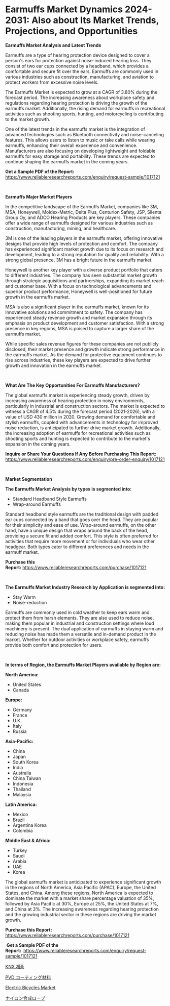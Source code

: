 <p><h1>Earmuffs Market Dynamics 2024-2031: Also about Its Market Trends, Projections, and Opportunities</h1></p><p><strong>Earmuffs Market Analysis and Latest Trends</strong></p>
<p><p>Earmuffs are a type of hearing protection device designed to cover a person's ears for protection against noise-induced hearing loss. They consist of two ear cups connected by a headband, which provides a comfortable and secure fit over the ears. Earmuffs are commonly used in various industries such as construction, manufacturing, and aviation to protect workers from excessive noise levels.</p><p>The Earmuffs Market is expected to grow at a CAGR of 3.80% during the forecast period. The increasing awareness about workplace safety and regulations regarding hearing protection is driving the growth of the earmuffs market. Additionally, the rising demand for earmuffs in recreational activities such as shooting sports, hunting, and motorcycling is contributing to the market growth.</p><p>One of the latest trends in the earmuffs market is the integration of advanced technologies such as Bluetooth connectivity and noise-canceling features. This allows users to listen to music or take calls while wearing earmuffs, enhancing their overall experience and convenience. Manufacturers are also focusing on developing lightweight and foldable earmuffs for easy storage and portability. These trends are expected to continue shaping the earmuffs market in the coming years.</p></p>
<p><strong>Get a Sample PDF of the Report:&nbsp;</strong> <a href="https://www.reliableresearchreports.com/enquiry/request-sample/1017121">https://www.reliableresearchreports.com/enquiry/request-sample/1017121</a></p>
<p>&nbsp;</p>
<p><strong>Earmuffs Major Market Players</strong></p>
<p><p>In the competitive landscape of the Earmuffs Market, companies like 3M, MSA, Honeywell, Moldex-Metric, Delta Plus, Centurion Safety, JSP, Silenta Group Oy, and ADCO Hearing Products are key players. These companies offer a wide range of earmuffs designed for various industries such as construction, manufacturing, mining, and healthcare.</p><p>3M is one of the leading players in the earmuffs market, offering innovative designs that provide high levels of protection and comfort. The company has experienced significant market growth due to its focus on research and development, leading to a strong reputation for quality and reliability. With a strong global presence, 3M has a bright future in the earmuffs market.</p><p>Honeywell is another key player with a diverse product portfolio that caters to different industries. The company has seen substantial market growth through strategic acquisitions and partnerships, expanding its market reach and customer base. With a focus on technological advancements and superior product performance, Honeywell is well-positioned for future growth in the earmuffs market.</p><p>MSA is also a significant player in the earmuffs market, known for its innovative solutions and commitment to safety. The company has experienced steady revenue growth and market expansion through its emphasis on product development and customer satisfaction. With a strong presence in key regions, MSA is poised to capture a larger share of the earmuffs market.</p><p>While specific sales revenue figures for these companies are not publicly disclosed, their market presence and growth indicate strong performance in the earmuffs market. As the demand for protective equipment continues to rise across industries, these key players are expected to drive further growth and innovation in the earmuffs market.</p></p>
<p>&nbsp;</p>
<p><strong>What Are The Key Opportunities For Earmuffs Manufacturers?</strong></p>
<p><p>The global earmuffs market is experiencing steady growth, driven by increasing awareness of hearing protection in noisy environments, particularly in industrial and construction sectors. The market is expected to witness a CAGR of 4.5% during the forecast period (2021-2026), with a value of USD 430 million in 2020. Growing demand for comfortable and stylish earmuffs, coupled with advancements in technology for improved noise reduction, is anticipated to further drive market growth. Additionally, the increasing adoption of earmuffs for recreational activities such as shooting sports and hunting is expected to contribute to the market's expansion in the coming years.</p></p>
<p><strong>Inquire or Share Your Questions If Any Before Purchasing This Report:</strong> <a href="https://www.reliableresearchreports.com/enquiry/pre-order-enquiry/1017121">https://www.reliableresearchreports.com/enquiry/pre-order-enquiry/1017121</a></p>
<p>&nbsp;</p>
<p><strong>Market Segmentation</strong></p>
<p><strong>The Earmuffs Market Analysis by types is segmented into:</strong></p>
<p><ul><li>Standard Headband Style Earmuffs</li><li>Wrap-around Earmuffs</li></ul></p>
<p><p>Standard headband style earmuffs are the traditional design with padded ear cups connected by a band that goes over the head. They are popular for their simplicity and ease of use. Wrap-around earmuffs, on the other hand, have a unique design that wraps around the back of the head, providing a secure fit and added comfort. This style is often preferred for activities that require more movement or for individuals who wear other headgear. Both types cater to different preferences and needs in the earmuff market.</p></p>
<p><strong>Purchase this Report:&nbsp;</strong><a href="https://www.reliableresearchreports.com/purchase/1017121">https://www.reliableresearchreports.com/purchase/1017121</a></p>
<p>&nbsp;</p>
<p><strong>The Earmuffs Market Industry Research by Application is segmented into:</strong></p>
<p><ul><li>Stay Warm</li><li>Noise-reduction</li></ul></p>
<p><p>Earmuffs are commonly used in cold weather to keep ears warm and protect them from harsh elements. They are also used to reduce noise, making them popular in industrial and construction settings where loud machinery is present. The dual application of earmuffs in staying warm and reducing noise has made them a versatile and in-demand product in the market. Whether for outdoor activities or workplace safety, earmuffs provide both comfort and protection for users.</p></p>
<p>&nbsp;</p>
<p><strong>In terms of Region, the Earmuffs Market Players available by Region are:</strong></p>
<p>
    <p> <strong> North America: </strong>
        <ul>
            <li>United States</li>
            <li>Canada</li>
        </ul>
        </p> 
    <p> <strong> Europe: </strong>
        <ul>
            <li>Germany</li>
            <li>France</li>
            <li>U.K.</li>
            <li>Italy</li>
            <li>Russia</li>
        </ul>
        </p> 
    <p> <strong> Asia-Pacific: </strong>
        <ul>
            <li>China</li>
            <li>Japan</li>
            <li>South Korea</li>
            <li>India</li>
            <li>Australia</li>
            <li>China Taiwan</li>
            <li>Indonesia</li>
            <li>Thailand</li>
            <li>Malaysia</li>
        </ul>
        </p> 
    <p> <strong> Latin America: </strong>
        <ul>
            <li>Mexico</li>
            <li>Brazil</li>
            <li>Argentina Korea</li>
            <li>Colombia</li>
        </ul>
        </p> 
    <p> <strong> Middle East & Africa: </strong>
        <ul>
            <li>Turkey</li>
            <li>Saudi</li>
            <li>Arabia</li>
            <li>UAE</li>
            <li>Korea</li>
        </ul>
    </p>
    </p>
<p><p>The global earmuffs market is anticipated to experience significant growth in the regions of North America, Asia Pacific (APAC), Europe, the United States, and China. Among these regions, North America is expected to dominate the market with a market share percentage valuation of 35%, followed by Asia Pacific at 30%, Europe at 25%, the United States at 7%, and China at 3%. The increasing awareness regarding hearing protection and the growing industrial sector in these regions are driving the market growth.</p></p>
<p><strong>Purchase this Report: </strong><a href="https://www.reliableresearchreports.com/purchase/1017121">https://www.reliableresearchreports.com/purchase/1017121</a></p>
<p>&nbsp;<strong>Get a Sample PDF of the Report:&nbsp;&nbsp;</strong><a href="https://www.reliableresearchreports.com/enquiry/request-sample/1017121">https://www.reliableresearchreports.com/enquiry/request-sample/1017121</a></p>
<p><strong></strong></p>
<p><p><a href="https://medium.com/@waynewood21/knx-%EC%A0%9C%ED%92%88-%EC%8B%9C%EC%9E%A5%EC%9D%80-%EC%8B%9C%EC%9E%A5-%EC%A0%90%EC%9C%A0%EC%9C%A8-%EC%8B%9C%EC%9E%A5-%ED%8A%B8%EB%A0%8C%EB%93%9C-%EB%B0%8F-%EC%8B%9C%EC%9E%A5-%EC%84%B1%EC%9E%A5%EC%97%90-%EB%8C%80%ED%95%9C-%EC%A0%95%EB%B3%B4%EB%A5%BC-%EC%A0%9C%EA%B3%B5%ED%95%A9%EB%8B%88%EB%8B%A4-a3b4e16e4738">KNX 제품</a></p><p><a href="https://medium.com/@eunawiegad2023/pvd%E3%82%B3%E3%83%BC%E3%83%86%E3%82%A3%E3%83%B3%E3%82%B0%E6%9D%90%E6%96%99%E5%B8%82%E5%A0%B4%E3%81%AE%E8%A6%8F%E6%A8%A1%E3%81%AF-%E3%82%B0%E3%83%AD%E3%83%BC%E3%83%90%E3%83%AB%E6%A5%AD%E7%95%8C%E3%81%A7%E6%9C%80%E9%81%A9%E3%81%AA%E3%83%9E%E3%83%BC%E3%82%B1%E3%83%86%E3%82%A3%E3%83%B3%E3%82%B0%E3%83%81%E3%83%A3%E3%83%8D%E3%83%AB%E3%82%92%E7%A4%BA%E3%81%97%E3%81%A6%E3%81%84%E3%81%BE%E3%81%99-526c770bfcde">PVD コーティング材料</a></p><p><a href="https://github.com/GroverBarry/Market-Research-Report-List-4/blob/main/electric-bicycles-market.md">Electric Bicycles Market</a></p><p><a href="https://medium.com/@lillianamurazik2023/%E3%83%8A%E3%82%A4%E3%83%AD%E3%83%B3%E5%90%88%E6%88%90%E3%83%AD%E3%83%BC%E3%83%97%E5%B8%82%E5%A0%B4%E3%81%AE%E8%A6%8F%E6%A8%A1%E3%81%A8%E5%B8%82%E5%A0%B4%E5%8B%95%E5%90%91-%E5%AE%8C%E5%85%A8%E3%81%AA%E7%94%A3%E6%A5%AD%E6%A6%82%E8%A6%81-2024%E5%B9%B4%E3%81%8B%E3%82%892031%E5%B9%B4%E3%81%BE%E3%81%A7-8a276dff84d2">ナイロン合成ロープ</a></p></p>